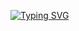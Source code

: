 [![Typing SVG](https://readme-typing-svg.herokuapp.com?font=Noto+Sans+Japanese&weight=500&size=50&duration=6000&pause=3000&color=660000&background=FF151500&width=1000&height=90&lines=Yandex+%E3%81%A7%E3%82%A4%E3%83%B3%E3%82%BF%E3%83%BC%E3%83%B3%E3%81%AB%E3%81%AA%E3%82%8A%E3%81%9F%E3%81%84%E3%81%A0%E3%81%91%E3%81%A7%E3%81%99)](https://git.io/typing-svg)

